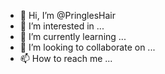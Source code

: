 - 👋 Hi, I’m @PringlesHair
- 👀 I’m interested in ...
- 🌱 I’m currently learning ...
- 💞️ I’m looking to collaborate on ...
- 📫 How to reach me ...

<!---
PringlesHair/PringlesHair is a ✨ special ✨ repository because its `README.md` (this file) appears on your GitHub profile.
You can click the Preview link to take a look at your changes.
--->
